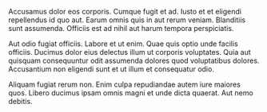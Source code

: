 Accusamus dolor eos corporis. Cumque fugit et ad. Iusto et et eligendi repellendus id quo aut. Earum omnis quis in aut rerum veniam. Blanditiis sunt assumenda. Officiis est ad nihil aut harum tempora perspiciatis.
 Aut odio fugiat officiis. Labore et ut enim. Quae quis optio unde facilis officiis. Ducimus dolor eius delectus illum ut corporis voluptates. Quia aut quisquam consequuntur odit assumenda dolores quod voluptatibus dolores. Accusantium non eligendi sunt et ut illum et consequatur odio.
 Aliquam fugiat rerum non. Enim culpa repudiandae autem iure maiores quos. Libero ducimus ipsam omnis magni et unde dicta quaerat. Aut nemo debitis.